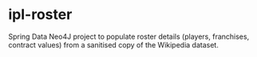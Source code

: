 # ipl-roster
Spring Data Neo4J project to populate roster details (players, franchises, contract values) from a sanitised copy of the Wikipedia dataset.


